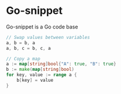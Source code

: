 # Go-snippet

Go-snippet is a Go code base

```go
// Swap values between variables
a, b = b, a
a, b, c = b, c, a
```

```go
// Copy a map
a := map[string]bool{"A": true, "B": true}
b := make(map[string]bool)
for key, value := range a {
	b[key] = value
}
```



